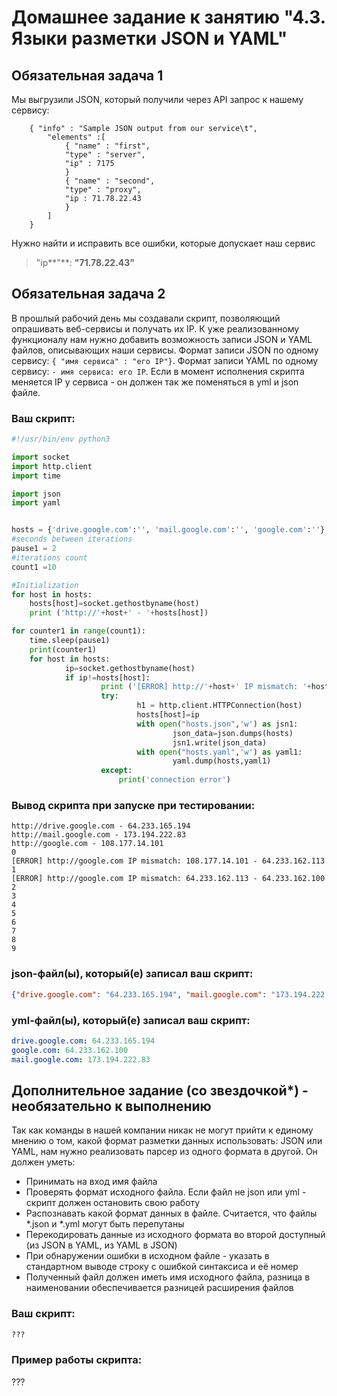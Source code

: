 # Домашнее задание к занятию "4.3. Языки разметки JSON и YAML"


## Обязательная задача 1
Мы выгрузили JSON, который получили через API запрос к нашему сервису:
```
    { "info" : "Sample JSON output from our service\t",
        "elements" :[
            { "name" : "first",
            "type" : "server",
            "ip" : 7175 
            }
            { "name" : "second",
            "type" : "proxy",
            "ip : 71.78.22.43
            }
        ]
    }
```
  Нужно найти и исправить все ошибки, которые допускает наш сервис
> "ip**"**: **"**71.78.22.43**"**

## Обязательная задача 2
В прошлый рабочий день мы создавали скрипт, позволяющий опрашивать веб-сервисы и получать их IP. К уже реализованному функционалу нам нужно добавить возможность записи JSON и YAML файлов, описывающих наши сервисы. Формат записи JSON по одному сервису: `{ "имя сервиса" : "его IP"}`. Формат записи YAML по одному сервису: `- имя сервиса: его IP`. Если в момент исполнения скрипта меняется IP у сервиса - он должен так же поменяться в yml и json файле.

### Ваш скрипт:
```python
#!/usr/bin/env python3

import socket
import http.client
import time

import json
import yaml


hosts = {'drive.google.com':'', 'mail.google.com':'', 'google.com':''}
#seconds between iterations
pause1 = 2
#iterations count
count1 =10

#Initialization
for host in hosts:
    hosts[host]=socket.gethostbyname(host)
    print ('http://'+host+' - '+hosts[host])

for counter1 in range(count1):
    time.sleep(pause1)
    print(counter1)
    for host in hosts:
            ip=socket.gethostbyname(host)
            if ip!=hosts[host]:
                    print ('[ERROR] http://'+host+' IP mismatch: '+hosts[host]+' - '+ip)
                    try:
                            h1 = http.client.HTTPConnection(host)
                            hosts[host]=ip
                            with open("hosts.json",'w') as jsn1:
                                    json_data=json.dumps(hosts)
                                    jsn1.write(json_data)
                            with open("hosts.yaml",'w') as yaml1:
                                    yaml.dump(hosts,yaml1)
                    except:
                        print('connection error')

```

### Вывод скрипта при запуске при тестировании:
```
http://drive.google.com - 64.233.165.194
http://mail.google.com - 173.194.222.83
http://google.com - 108.177.14.101
0
[ERROR] http://google.com IP mismatch: 108.177.14.101 - 64.233.162.113
1
[ERROR] http://google.com IP mismatch: 64.233.162.113 - 64.233.162.100
2
3
4
5
6
7
8
9
```

### json-файл(ы), который(е) записал ваш скрипт:
```json
{"drive.google.com": "64.233.165.194", "mail.google.com": "173.194.222.83", "google.com": "64.233.162.100"}
```

### yml-файл(ы), который(е) записал ваш скрипт:
```yaml
drive.google.com: 64.233.165.194
google.com: 64.233.162.100
mail.google.com: 173.194.222.83
```

## Дополнительное задание (со звездочкой*) - необязательно к выполнению

Так как команды в нашей компании никак не могут прийти к единому мнению о том, какой формат разметки данных использовать: JSON или YAML, нам нужно реализовать парсер из одного формата в другой. Он должен уметь:
   * Принимать на вход имя файла
   * Проверять формат исходного файла. Если файл не json или yml - скрипт должен остановить свою работу
   * Распознавать какой формат данных в файле. Считается, что файлы *.json и *.yml могут быть перепутаны
   * Перекодировать данные из исходного формата во второй доступный (из JSON в YAML, из YAML в JSON)
   * При обнаружении ошибки в исходном файле - указать в стандартном выводе строку с ошибкой синтаксиса и её номер
   * Полученный файл должен иметь имя исходного файла, разница в наименовании обеспечивается разницей расширения файлов

### Ваш скрипт:
```python
???
```

### Пример работы скрипта:
???
